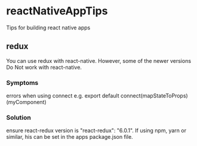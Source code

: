 # reactNativeAppTips
Tips for building react native apps


## redux 

You can use redux with react-native. However, some of the newer versions Do Not work with react-native.
### Symptoms
  errors when using connect   e.g. export default connect(mapStateToProps)(myComponent)
### Solution
ensure react-redux version is  "react-redux": "6.0.1". If using npm, yarn or similar, his can be set in the apps package.json file.
